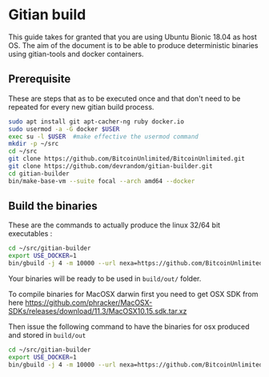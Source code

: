 Gitian build
============

This guide takes for granted that you are using Ubuntu Bionic 18.04 as host OS. The aim of the document is to be able to produce deterministic binaries using gitian-tools and docker containers.

Prerequisite
-------------

These are steps that as to be executed once and that don't need to be repeated for every new gitian build process.

```bash
sudo apt install git apt-cacher-ng ruby docker.io
sudo usermod -a -G docker $USER
exec su -l $USER  #make effective the usermod command
mkdir -p ~/src
cd ~/src
git clone https://github.com/BitcoinUnlimited/BitcoinUnlimited.git
git clone https://github.com/devrandom/gitian-builder.git
cd gitian-builder
bin/make-base-vm --suite focal --arch amd64 --docker
```

Build the binaries
------------------

These are the commands to actually produce the linux 32/64 bit executables :

```bash
cd ~/src/gitian-builder
export USE_DOCKER=1
bin/gbuild -j 4 -m 10000 --url nexa=https://github.com/BitcoinUnlimited/BitcoinUnlimited.git --commit nexa=dev ../BitcoinUnlimited/contrib/gitian-descriptors/gitian-linux.yml
```

Your binaries will be ready to be used in `build/out/` folder.

To compile binaries for MacOSX darwin first you need to get OSX SDK from here https://github.com/phracker/MacOSX-SDKs/releases/download/11.3/MacOSX10.15.sdk.tar.xz

Then issue the following command to have the binaries for osx produced and stored in `build/out`


```bash
cd ~/src/gitian-builder
export USE_DOCKER=1
bin/gbuild -j 4 -m 10000 --url nexa=https://github.com/BitcoinUnlimited/BitcoinUnlimited.git --commit nexa=dev ../BitcoinUnlimited/contrib/gitian-descriptors/gitian-osx.yml
```
